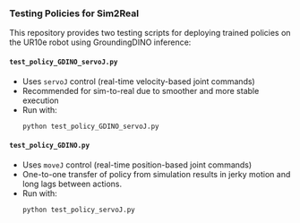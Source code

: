 ### Testing Policies for Sim2Real

This repository provides two testing scripts for deploying trained policies on the UR10e robot using GroundingDINO inference:

#### `test_policy_GDINO_servoJ.py`
- Uses `servoJ` control (real-time velocity-based joint commands)
- Recommended for sim-to-real due to smoother and more stable execution
- Run with:
  ```bash
  python test_policy_GDINO_servoJ.py
  ```
#### `test_policy_GDINO.py`
- Uses `moveJ` control (real-time position-based joint commands)
- One-to-one transfer of policy from simulation results in jerky motion and long lags between actions.
- Run with:
  ```bash
  python test_policy_servoJ.py
  ```

